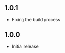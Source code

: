<!-- https://developers.home-assistant.io/docs/add-ons/presentation#keeping-a-changelog -->

## 1.0.1

- Fixing the build process

## 1.0.0

- Initial release
